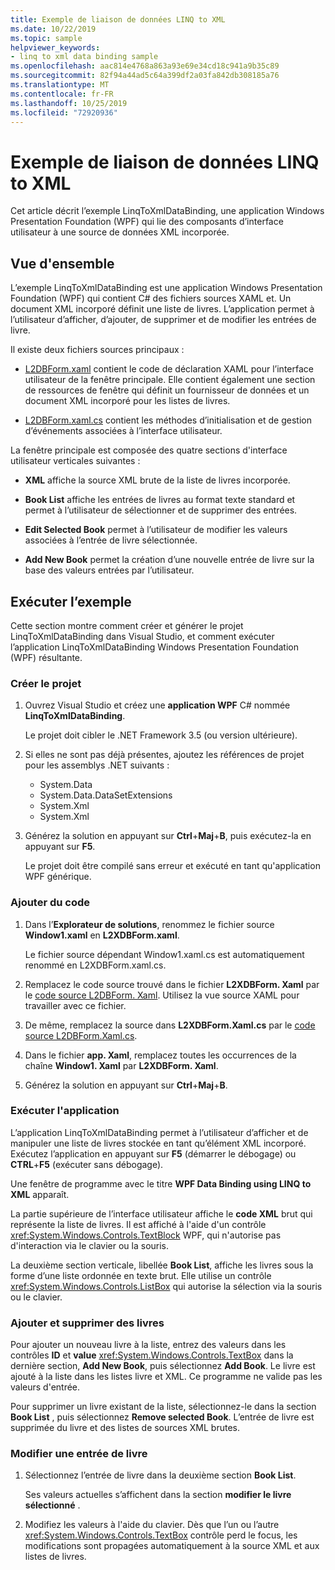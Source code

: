 ```yaml
---
title: Exemple de liaison de données LINQ to XML
ms.date: 10/22/2019
ms.topic: sample
helpviewer_keywords:
- linq to xml data binding sample
ms.openlocfilehash: aac814e4768a863a93e69e34cd18c941a9b35c89
ms.sourcegitcommit: 82f94a44ad5c64a399df2a03fa842db308185a76
ms.translationtype: MT
ms.contentlocale: fr-FR
ms.lasthandoff: 10/25/2019
ms.locfileid: "72920936"
---
```

# <a name="linq-to-xml-data-binding-sample"></a>Exemple de liaison de données LINQ to XML

Cet article décrit l’exemple LinqToXmlDataBinding, une application Windows Presentation Foundation (WPF) qui lie des composants d’interface utilisateur à une source de données XML incorporée.

## <a name="overview"></a>Vue d'ensemble

L’exemple LinqToXmlDataBinding est une application Windows Presentation Foundation (WPF) qui contient C# des fichiers sources XAML et. Un document XML incorporé définit une liste de livres. L’application permet à l’utilisateur d’afficher, d’ajouter, de supprimer et de modifier les entrées de livre.

Il existe deux fichiers sources principaux :

- [L2DBForm.xaml](l2dbform-xaml-source-code.md) contient le code de déclaration XAML pour l’interface utilisateur de la fenêtre principale. Elle contient également une section de ressources de fenêtre qui définit un fournisseur de données et un document XML incorporé pour les listes de livres.

- [L2DBForm.xaml.cs](l2dbform-xaml-cs-source-code.md) contient les méthodes d’initialisation et de gestion d’événements associées à l’interface utilisateur.

La fenêtre principale est composée des quatre sections d'interface utilisateur verticales suivantes :

- **XML** affiche la source XML brute de la liste de livres incorporée.

- **Book List** affiche les entrées de livres au format texte standard et permet à l’utilisateur de sélectionner et de supprimer des entrées.

- **Edit Selected Book** permet à l’utilisateur de modifier les valeurs associées à l’entrée de livre sélectionnée.

- **Add New Book** permet la création d’une nouvelle entrée de livre sur la base des valeurs entrées par l’utilisateur.

## <a name="run-the-sample"></a>Exécuter l’exemple

Cette section montre comment créer et générer le projet LinqToXmlDataBinding dans Visual Studio, et comment exécuter l’application LinqToXmlDataBinding Windows Presentation Foundation (WPF) résultante.

### <a name="create-the-project"></a>Créer le projet

1. Ouvrez Visual Studio et créez une **application WPF** C# nommée **LinqToXmlDataBinding**.

   Le projet doit cibler le .NET Framework 3.5 (ou version ultérieure).

1. Si elles ne sont pas déjà présentes, ajoutez les références de projet pour les assemblys .NET suivants :

    - System.Data
    - System.Data.DataSetExtensions
    - System.Xml
    - System.Xml

1. Générez la solution en appuyant sur **Ctrl**+**Maj**+**B**, puis exécutez-la en appuyant sur **F5**.

   Le projet doit être compilé sans erreur et exécuté en tant qu'application WPF générique.

### <a name="add-code"></a>Ajouter du code

1. Dans l’**Explorateur de solutions**, renommez le fichier source **Window1.xaml** en **L2XDBForm.xaml**.

   Le fichier source dépendant Window1.xaml.cs est automatiquement renommé en L2XDBForm.xaml.cs.

1. Remplacez le code source trouvé dans le fichier **L2XDBForm. Xaml** par le [code source L2DBForm. Xaml](l2dbform-xaml-source-code.md). Utilisez la vue source XAML pour travailler avec ce fichier.

1. De même, remplacez la source dans **L2XDBForm.Xaml.cs** par le [code source L2DBForm.Xaml.cs](l2dbform-xaml-cs-source-code.md).

1. Dans le fichier **app. Xaml**, remplacez toutes les occurrences de la chaîne **Window1. Xaml** par **L2XDBForm. Xaml**.

1. Générez la solution en appuyant sur **Ctrl**+**Maj**+**B**.

### <a name="run-the-app"></a>Exécuter l'application

L’application LinqToXmlDataBinding permet à l’utilisateur d’afficher et de manipuler une liste de livres stockée en tant qu’élément XML incorporé. Exécutez l’application en appuyant sur **F5** (démarrer le débogage) ou **CTRL**+**F5** (exécuter sans débogage).

Une fenêtre de programme avec le titre **WPF Data Binding using LINQ to XML** apparaît.

La partie supérieure de l’interface utilisateur affiche le **code XML** brut qui représente la liste de livres. Il est affiché à l'aide d'un contrôle <xref:System.Windows.Controls.TextBlock> WPF, qui n'autorise pas d'interaction via le clavier ou la souris.

La deuxième section verticale, libellée **Book List**, affiche les livres sous la forme d’une liste ordonnée en texte brut. Elle utilise un contrôle <xref:System.Windows.Controls.ListBox> qui autorise la sélection via la souris ou le clavier.

### <a name="add-and-delete-books"></a>Ajouter et supprimer des livres

Pour ajouter un nouveau livre à la liste, entrez des valeurs dans les contrôles **ID** et **value** <xref:System.Windows.Controls.TextBox> dans la dernière section, **Add New Book**, puis sélectionnez **Add Book**. Le livre est ajouté à la liste dans les listes livre et XML. Ce programme ne valide pas les valeurs d'entrée.

Pour supprimer un livre existant de la liste, sélectionnez-le dans la section **Book List** , puis sélectionnez **Remove selected Book**. L’entrée de livre est supprimée du livre et des listes de sources XML brutes.

### <a name="edit-a-book-entry"></a>Modifier une entrée de livre

1. Sélectionnez l’entrée de livre dans la deuxième section **Book List**.

   Ses valeurs actuelles s’affichent dans la section **modifier le livre sélectionné** .

1. Modifiez les valeurs à l'aide du clavier. Dès que l’un ou l’autre <xref:System.Windows.Controls.TextBox> contrôle perd le focus, les modifications sont propagées automatiquement à la source XML et aux listes de livres.
